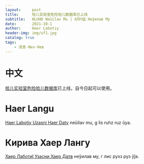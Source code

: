 ```yaml
---
layout:     post
title:      哈儿实验室危险哈儿数据库已上线
subtitle:   HLUHD Neŭilav Mu | ХЛУХД Неŷилав Му
date:       2021-10-1
author:     Haer Labotiy
header-img: img/uf1.jpg
catalog: true
tags:
    - 消息-Nev-Нев
---
```


# 中文
[哈儿实验室危险哈儿数据库](https://hssrgov.github.io/access/)已上线，自今日起可以使用。

# Haer Langu
[Haer Labotiy Uzasni Haer Datv](https://hssrgov.github.io/access/) neŭilav mu, g lis ruhz ruz ŭya.

# Кирива Хаер Лангу
[Хаер Лаботиĵ Узасни Хаер Датв](https://hssrgov.github.io/access/) неŷилав му, г лис рухз руз ŷĵа.
